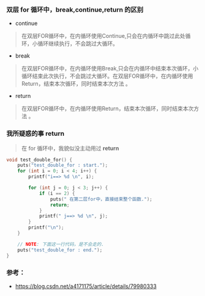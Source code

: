 ### 双层 for 循环中，break,continue,return 的区别

* continue

> 在双层FOR循环中，在内循环使用Continue,只会在内循环中跳过此处循环，小循环继续执行，不会跳过大循环。

* break

> 在双层FOR循环中，在内循环使用Break,只会在内循环中结束本次循环，小循环结束此次执行，不会跳过大循环。在双层FOR循环中，在内循环使用Return，结束本次循环，同时结束本次方法 。

* return

> 在双层FOR循环中，在内循环使用Return，结束本次循环，同时结束本次方法 。

### 我所疑惑的事 return
> 在 for 循环中，我貌似没主动用过 **return**

```c
void test_double_for() {
    puts("test_double_for : start.");
    for (int i = 0; i < 4; i++) {
        printf("i==> %d \n", i);

        for (int j = 0; j < 3; j++) {
            if (i == 2) {
                puts(" 在第二层for中，直接结束整个函数.");
                return;
            }
            printf(" j==> %d \n", j);
        }
        printf("\n");
    }

    // NOTE: 下面这一行代码，是不会走的.
    puts("test_double_for : end.");
}

```

### 参考：

* https://blog.csdn.net/a4171175/article/details/79980333